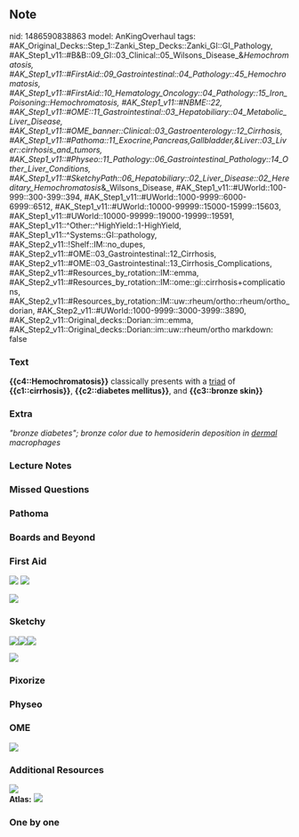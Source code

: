## Note
nid: 1486590838863
model: AnKingOverhaul
tags: #AK_Original_Decks::Step_1::Zanki_Step_Decks::Zanki_GI::GI_Pathology, #AK_Step1_v11::#B&B::09_GI::03_Clinical::05_Wilsons_Disease_&_Hemochromatosis, #AK_Step1_v11::#FirstAid::09_Gastrointestinal::04_Pathology::45_Hemochromatosis, #AK_Step1_v11::#FirstAid::10_Hematology_Oncology::04_Pathology::15_Iron_Poisoning::Hemochromatosis, #AK_Step1_v11::#NBME::22, #AK_Step1_v11::#OME::11_Gastrointestinal::03_Hepatobiliary::04_Metabolic_Liver_Disease, #AK_Step1_v11::#OME_banner::Clinical::03_Gastroenterology::12_Cirrhosis, #AK_Step1_v11::#Pathoma::11_Exocrine,Pancreas,Gallbladder,&Liver::03_Liver::cirrhosis_and_tumors, #AK_Step1_v11::#Physeo::11_Pathology::06_Gastrointestinal_Pathology::14_Other_Liver_Conditions, #AK_Step1_v11::#SketchyPath::06_Hepatobiliary::02_Liver_Disease::02_Hereditary_Hemochromatosis_&_Wilsons_Disease, #AK_Step1_v11::#UWorld::100-999::300-399::394, #AK_Step1_v11::#UWorld::1000-9999::6000-6999::6512, #AK_Step1_v11::#UWorld::10000-99999::15000-15999::15603, #AK_Step1_v11::#UWorld::10000-99999::19000-19999::19591, #AK_Step1_v11::^Other::^HighYield::1-HighYield, #AK_Step1_v11::^Systems::GI::pathology, #AK_Step2_v11::!Shelf::IM::no_dupes, #AK_Step2_v11::#OME::03_Gastrointestinal::12_Cirrhosis, #AK_Step2_v11::#OME::03_Gastrointestinal::13_Cirrhosis_Complications, #AK_Step2_v11::#Resources_by_rotation::IM::emma, #AK_Step2_v11::#Resources_by_rotation::IM::ome::gi::cirrhosis+complications, #AK_Step2_v11::#Resources_by_rotation::IM::uw::rheum/ortho::rheum/ortho_dorian, #AK_Step2_v11::#UWorld::1000-9999::3000-3999::3890, #AK_Step2_v11::Original_decks::Dorian::im::emma, #AK_Step2_v11::Original_decks::Dorian::im::uw::rheum/ortho
markdown: false

### Text
<div>
  <div>
    <b>{{c4::Hemochromatosis}}</b> classically presents with a
    <u>triad</u> of <b>{{c1::cirrhosis}}</b>, <b>{{c2::diabetes
    mellitus}}</b>, and <b>{{c3::bronze skin}}</b>
  </div>
</div>

### Extra
<i>"bronze diabetes"; bronze color due to hemosiderin deposition in
<u>dermal</u> macrophages</i>

### Lecture Notes


### Missed Questions


### Pathoma


### Boards and Beyond


### First Aid
<img src="tmp_OXnzP.png"> <img src="tmpNAQ5BL.png">
<div>
  <i><img src="paste-68766721376257%20(1).jpg"></i>
</div>

### Sketchy
<img src=
"Screen%20Shot%202020-01-29%20at%209.44.20%20AM.JPG"><img src=
"Screen%20Shot%202020-01-29%20at%209.42.11%20AM.JPG"><img src=
"Screen%20Shot%202020-01-29%20at%209.44.50%20AM.JPG">
<div><img src="Zoverall%20picture%20(62)_1566160514431.JPG"></div>

### Pixorize


### Physeo


### OME
<div class="ome-widget">
  <a href=
  "https://onlinemeded.org/spa/gastroenterology/cirrhosis/acquire?ref=anki">
  <img src="_OME_AnkiFlashcards_Lesson_6.png"></a>
</div>

### Additional Resources
<div>
  <div>
    <div>
      <b style="font-size: 18px;"><i><img src=
      "paste-2381185703477249.jpg" class="resizer"></i></b>
    </div>
  </div>
</div><b>Atlas:</b> <img src="tmpvsyHSL.png" class="resizer">

### One by one

